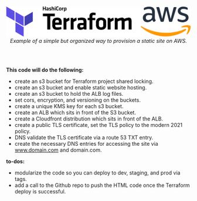 <p align="center">
  <img src="./images/terraform.png" width="800" title="Terraform"><br />
  <i>Example of a simple but organized way to provision a static site on AWS.</i>
</p>  

&nbsp;  
&nbsp;  

**This code will do the following:** 

- create an s3 bucket for Terraform project shared locking.
- create an s3 bucket and enable static website hosting.
- create an s3 bucket to hold the ALB log files.
- set cors, encryption, and versioning on the buckets.
- create a unique KMS key for each s3 bucket.
- create an ALB which sits in front of the S3 bucket.
- create a Cloudfront distribution which sits in front of the ALB.
- create a public TLS certificate, set the TLS policy to the modern 2021 policy.
- DNS validate the TLS certificate via a route 53 TXT entry.
- create the necessary DNS entries for accessing the site via www.domain.com and domain.com.

**to-dos:**  

- modularize the code so you can deploy to dev, staging, and prod via tags.
- add a call to the Github repo to push the HTML code once the Terraform deploy is successful.